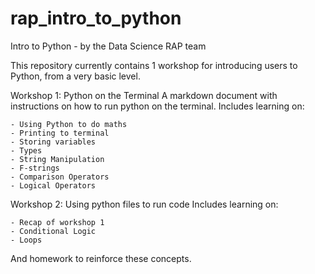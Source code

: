 # rap_intro_to_python
Intro to Python - by the Data Science RAP team

This repository currently contains 1 workshop for introducing users to Python, from a very basic level.
 

Workshop 1: Python on the Terminal
A markdown document with instructions on how to run python on the terminal.
Includes learning on:

    - Using Python to do maths
    - Printing to terminal
    - Storing variables
    - Types
    - String Manipulation
    - F-strings
    - Comparison Operators
    - Logical Operators
    
    
Workshop 2:
Using python files to run code
Includes learning on:

    - Recap of workshop 1
    - Conditional Logic
    - Loops

And homework to reinforce these concepts.
